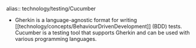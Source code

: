 alias:: technology/testing/Cucumber

- Gherkin is a language-agnostic format for writing [[technology/concepts/BehaviourDrivenDevelopment]] (BDD) tests. Cucumber is a testing tool that supports Gherkin and can be used with various programming languages.